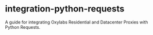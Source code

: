 # integration-python-requests
A guide for integrating Oxylabs Residential and Datacenter Proxies with Python Requests. 
